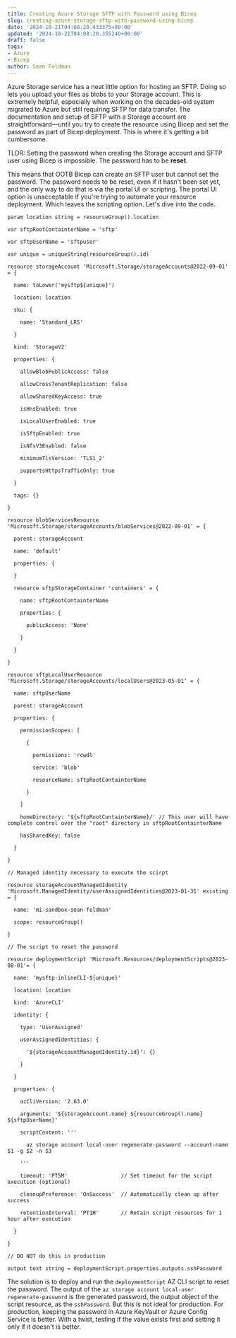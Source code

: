 ```yaml
---
title: Creating Azure Storage SFTP with Password using Bicep
slug: creating-azure-storage-sftp-with-password-using-bicep
date: '2024-10-21T04:08:20.433375+00:00'
updated: '2024-10-21T04:08:20.355240+00:00'
draft: false
tags:
- Azure
- Bicep
author: Sean Feldman
---
```

Azure Storage service has a neat little option for hosting an SFTP. Doing so lets you upload your files as blobs to your Storage account. This is extremely helpful, especially when working on the decades-old system migrated to Azure but still requiring SFTP for data transfer. The documentation and setup of SFTP with a Storage account are straightforward—until you try to create the resource using Bicep and set the password as part of Bicep deployment. This is where it's getting a bit cumbersome.

TLDR: Setting the password when creating the Storage account and SFTP user using Bicep is impossible. The password has to be **reset**.

This means that OOTB Bicep can create an SFTP user but cannot set the password. The password needs to be reset, even if it hasn't been set yet, and the only way to do that is via the portal UI or scripting. The portal UI option is unacceptable if you're trying to automate your resource deployment. Which leaves the scripting option. Let's dive into the code.

```
param location string = resourceGroup().location
var sftpRootContainterName = 'sftp'
var sftpUserName = 'sftpuser'
var unique = uniqueString(resourceGroup().id)
resource storageAccount 'Microsoft.Storage/storageAccounts@2022-09-01' = {
  name: toLower('mysftp${unique}')
  location: location
  sku: {
    name: 'Standard_LRS'
  }
  kind: 'StorageV2'
  properties: {
    allowBlobPublicAccess: false
    allowCrossTenantReplication: false
    allowSharedKeyAccess: true
    isHnsEnabled: true
    isLocalUserEnabled: true
    isSftpEnabled: true
    isNfsV3Enabled: false
    minimumTlsVersion: 'TLS1_2'
    supportsHttpsTrafficOnly: true
  }
  tags: {}
}
resource blobServicesResource 'Microsoft.Storage/storageAccounts/blobServices@2022-09-01' = {
  parent: storageAccount
  name: 'default'
  properties: {
  }
  resource sftpStorageContainer 'containers' = {
    name: sftpRootContainterName
    properties: {
      publicAccess: 'None'
    }
  }
}
resource sftpLocalUserResource 'Microsoft.Storage/storageAccounts/localUsers@2023-05-01' = {
  name: sftpUserName 
  parent: storageAccount
  properties: {
    permissionScopes: [
      {
        permissions: 'rcwdl'
        service: 'blob'
        resourceName: sftpRootContainterName
      }
    ]
    homeDirectory: '${sftpRootContainterName}/' // This user will have complete control over the "root" directory in sftpRootContainterName
    hasSharedKey: false
  }
}
// Managed identity necessary to execute the scirpt
resource storageAccountManagedIdentity 'Microsoft.ManagedIdentity/userAssignedIdentities@2023-01-31' existing = {
  name: 'mi-sandbox-sean-feldman'
  scope: resourceGroup()
}
// The script to reset the password
resource deploymentScript 'Microsoft.Resources/deploymentScripts@2023-08-01'= {
  name: 'mysftp-inlineCLI-${unique}'
  location: location
  kind: 'AzureCLI'
  identity: {
    type: 'UserAssigned'
    userAssignedIdentities: {
      '${storageAccountManagedIdentity.id}': {}
    }
  }
  properties: {
    azCliVersion: '2.63.0'
    arguments: '${storageAccount.name} ${resourceGroup().name} ${sftpUserName}'
    scriptContent: '''
      az storage account local-user regenerate-password --account-name $1 -g $2 -n $3
    '''
    timeout: 'PT5M'                 // Set timeout for the script execution (optional)
    cleanupPreference: 'OnSuccess'  // Automatically clean up after success
    retentionInterval: 'PT1H'       // Retain script resources for 1 hour after execution
  }
}
// DO NOT do this in production
output text string = deploymentScript.properties.outputs.sshPassword
```

The solution is to deploy and run the `deploymentScript` AZ CLI script to reset the password. The output of the `az storage account local-user regenerate-password` is the generated password, the output object of the script resource, as the `sshPassword`. But this is not ideal for production. For production, keeping the password in Azure KeyVault or Azure Config Service is better. With a twist, testing if the value exists first and setting it only if it doesn't is better.
